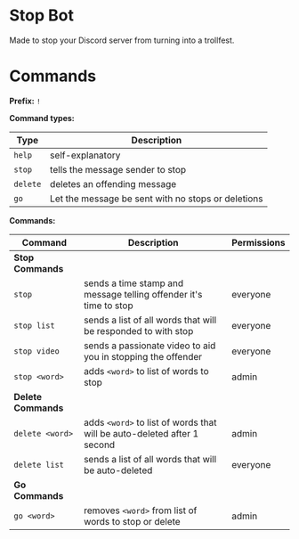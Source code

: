 # Stop Bot

Made to stop your Discord server from turning into a trollfest.

# Commands

**Prefix:** `!`

**Command types:**

|Type|Description|
|---|---|
|`help`|self-explanatory|
|`stop`|tells the message sender to stop|
|`delete`|deletes an offending message|
|`go`|Let the message be sent with no stops or deletions|

**Commands:**

|Command|Description|Permissions|
|---|---|--|
|**Stop Commands**|||
|`stop`|sends a time stamp and message telling offender it's time to stop|everyone|
|`stop list`|sends a list of all words that will be responded to with stop|everyone|
|`stop video`|sends a passionate video to aid you in stopping the offender|everyone|
|`stop <word>`|adds `<word>` to list of words to stop|admin|
|**Delete Commands**|||
|`delete <word>`|adds `<word>` to list of words that will be auto-deleted after 1 second|admin|
|`delete list`|sends a list of all words that will be auto-deleted|everyone|
|**Go Commands**|||
|`go <word>`|removes `<word>` from list of words to stop or delete|admin|
